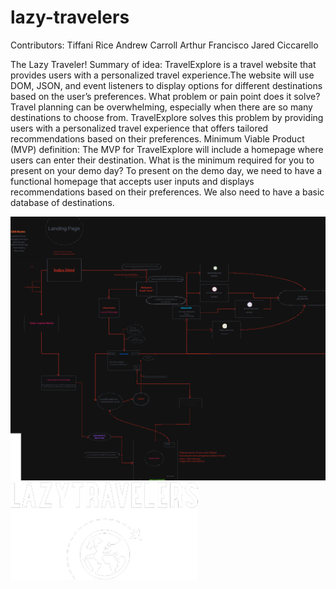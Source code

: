 # lazy-travelers

Contributors: 
Tiffani Rice
Andrew Carroll
Arthur Francisco
Jared Ciccarello

The Lazy Traveler!
Summary of idea:
TravelExplore is a travel website that provides users with a personalized travel experience.The website will use DOM, JSON, and event listeners to display options for different destinations based on the user’s preferences.
What problem or pain point does it solve?             Travel planning can be overwhelming, especially when there are so many destinations to choose from. TravelExplore solves this problem by providing users with a personalized travel experience that offers tailored recommendations based on their preferences.
Minimum Viable Product (MVP) definition:
The MVP for TravelExplore will include a homepage where users can enter their destination.
What is the minimum required for you to present on your demo day?
To present on the demo day, we need to have a functional homepage that accepts user inputs and displays recommendations based on their preferences. We also need to have a basic database of destinations.

![Domain Model](img/domainModel.png)
![Lazy Logo](img/LazyLogo.png)